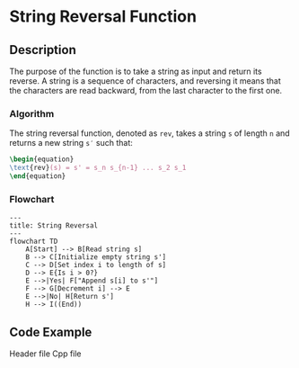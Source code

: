 # String Reversal Function

## Description

The purpose of the function is to take a string as input and return its reverse. A string is a sequence of characters,
and reversing it means that the characters are read backward, from the last character to the first one.

### Algorithm

The string reversal function, denoted as `rev`, takes a string `s` of length `n` and returns a new string `s′`
such that:

```tex
\begin{equation}
\text{rev}(s) = s' = s_n s_{n-1} ... s_2 s_1
\end{equation}
```

### Flowchart

```mermaid
---
title: String Reversal
---
flowchart TD
    A[Start] --> B[Read string s]
    B --> C[Initialize empty string s']
    C --> D[Set index i to length of s]
    D --> E{Is i > 0?}
    E -->|Yes| F["Append s[i] to s'"]
    F --> G[Decrement i] --> E
    E -->|No| H[Return s']
    H --> I((End))
```

## Code Example

<tabs>
    <tab title="Rust">
        <tabs>
            <tab title="With Standard Libraries">
                <code-block lang="c" src="rust/string_reversal.rs" validate="false" include-lines="1-29"/>
            </tab>
            <tab title="Without Standard Libraries">
                <code-block lang="c" src="rust/string_reversal.rs" validate="false" include-lines="1-13,32-45"/>
            </tab>
      </tabs>
    </tab>
    <tab title="C++">
        <tabs>
            <tab title="With Standard Libraries">
                Header file
                <code-block lang="c++" src="cpp/string_reversal.h" validate="false"/>
                Cpp file
                <code-block lang="c++" src="cpp/string_reversal.cpp" validate="false" include-lines="1-23"/>
            </tab>
            <tab title="Without Standard Libraries">
                <code-block lang="c++" src="cpp/string_reversal.cpp" validate="false" include-lines="26-49"/>
            </tab>
      </tabs>
    </tab>
    <tab title="Python">
        <tabs>
            <tab title="With Standard Libraries">
                <code-block lang="python" src="python/string_reversal.py" validate="false" include-lines="1-24"/>
            </tab>
            <tab title="Without Standard Libraries">
                <code-block lang="python" src="python/string_reversal.py" validate="false" include-lines="28-45"/>
            </tab>
      </tabs>
    </tab>
</tabs>
